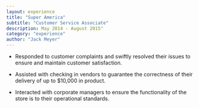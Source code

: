 ```yaml
---
layout: experience
title: "Super America"
subtitle: "Customer Service Associate"
description: May 2014 - August 2015"
category: "experience"
author: "Jack Meyer"
---
```

<!-- Start Writing Below in Markdown -->
* Responded to customer complaints and swiftly resolved their issues to ensure and maintain customer satisfaction.

* Assisted with checking in vendors to guarantee the correctness of their delivery of up to $10,000 in product.

* Interacted with corporate managers to ensure the functionality of the store is to their operational standards.
